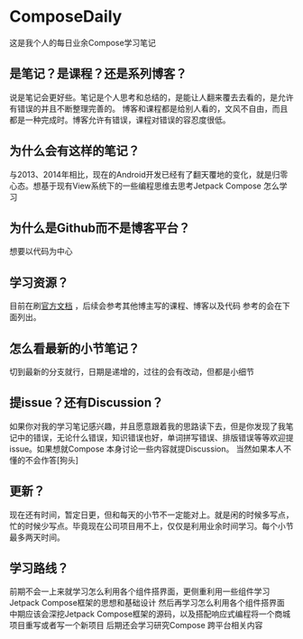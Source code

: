 # ComposeDaily
这是我个人的每日业余Compose学习笔记

## 是笔记？是课程？还是系列博客？

说是笔记会更好些。笔记是个人思考和总结的，是能让人翻来覆去去看的，是允许有错误的并且不断整理完善的。
博客和课程都是给别人看的，文风不自由，而且都是一种完成时。博客允许有错误，课程对错误的容忍度很低。

## 为什么会有这样的笔记？

与2013、2014年相比，现在的Android开发已经有了翻天覆地的变化，就是归零心态。想基于现有View系统下的一些编程思维去思考Jetpack Compose 怎么学习

## 为什么是Github而不是博客平台？
想要以代码为中心

## 学习资源？
目前在刷[官方文档](https://developer.android.com/jetpack/compose) ，后续会参考其他博主写的课程、博客以及代码
参考的会在下面列出。

## 怎么看最新的小节笔记？
切到最新的分支就行，日期是递增的，过往的会有改动，但都是小细节

## 提issue？还有Discussion？

如果你对我的学习笔记感兴趣，并且愿意跟着我的思路读下去，但是你发现了我笔记中的错误，无论什么错误，知识错误也好，单词拼写错误、排版错误等等欢迎提issue。如果想就Compose 本身讨论一些内容就提Discussion。
当然如果本人不懂的不会作答[狗头]
## 更新？

现在还有时间，暂定日更，但和每天的小节不一定能对上。就是闲的时候多写点，忙的时候少写点。毕竟现在公司项目用不上，仅仅是利用业余时间学习。每个小节最多两天时间。

## 学习路线？

前期不会一上来就学习怎么利用各个组件搭界面，更侧重利用一些组件学习Jetpack Compose框架的思想和基础设计
然后再学习怎么利用各个组件搭界面
中期应该会深挖Jetpack Compose框架的源码，以及搭配响应式编程将一个商城项目重写或者写一个新项目
后期还会学习研究Compose 跨平台相关内容
